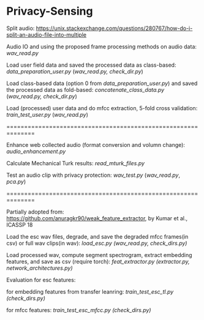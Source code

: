 # Privacy-Sensing

Split audio:
https://unix.stackexchange.com/questions/280767/how-do-i-split-an-audio-file-into-multiple

Audio IO and using the proposed frame processing methods on audio data: _wav_read.py_

Load user field data and saved the processed data as class-based: _data_preparation_user.py_ (_wav_read.py, check_dir.py_)

Load class-based data (option 0 from _data_preparation_user.py_) and saved the processed data as fold-based: _concatenate_class_data.py_ (_wav_read.py, check_dir.py_)

Load (processed) user data and do mfcc extraction, 5-fold cross validation: _train_test_user.py_ (_wav_read.py_)

==============================================================

Enhance web collected audio (format conversion and volumn change): _audio_enhancement.py_

Calculate Mechanical Turk results: _read_mturk_files.py_

Test an audio clip with privacy protection: _wav_test.py_ (_wav_read.py_, _pca.py_)

==============================================================

Partially adopted from: https://github.com/anuragkr90/weak_feature_extractor, by Kumar et al., ICASSP 18

Load the esc wav files, degrade, and save the degraded mfcc frames(in csv) or full wav clips(in wav): _load_esc.py (wav_read.py, check_dirs.py)_

Load processed wav, compute segment spectrogram, extract embedding features, and save as csv (require torch): _feat_extractor.py (extractor.py, network_architectures.py)_

Evaluation for esc features: 

for embedding features from transfer leanring: _train_test_esc_tl.py (check_dirs.py)_

for mfcc features:  _train_test_esc_mfcc.py (check_dirs.py)_
